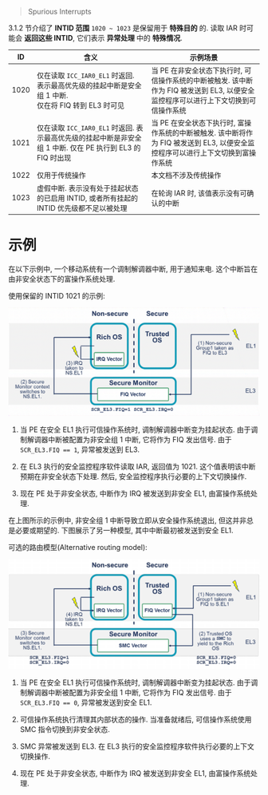 
> Spurious Interrupts

3.1.2 节介绍了 **INTID 范围** `1020 ~ 1023` 是保留用于 **特殊目的** 的. 读取 IAR 时可能会 **返回这些 INTID**, 它们表示 **异常处理** 中的 **特殊情况**.

|ID | 含义 | 示例场景 |
|--|--|--|
|1020 | 仅在读取 `ICC_IAR0_EL1` 时返回.<br> 表示最高优先级的挂起中断是安全组 1 中断.<br > 仅在将 FIQ 转到 EL3 时可见 | 当 PE 在非安全状态下执行时, 可信操作系统的中断被触发. 该中断作为 FIQ 被发送到 EL3, 以便安全监控程序可以进行上下文切换到可信操作系统 |
|1021 | 仅在读取 `ICC_IAR0_EL1` 时返回. 表示最高优先级的挂起中断是非安全组 1 中断. 仅在 PE 执行到 EL3 的 FIQ 时出现 | 当 PE 在安全状态下执行时, 富操作系统的中断被触发. 该中断将作为 FIQ 被发送到 EL3, 以便安全监控程序可以进行上下文切换到富操作系统 |
|1022 | 仅用于传统操作 | 本文档不涉及传统操作 |
|1023 | 虚假中断. 表示没有处于挂起状态的已启用 INTID, 或者所有挂起的 INTID 优先级都不足以被处理 | 在轮询 IAR 时, 该值表示没有可确认的中断 |

# 示例

在以下示例中, 一个移动系统有一个调制解调器中断, 用于通知来电. 这个中断旨在由非安全状态下的富操作系统处理.

使用保留的 INTID 1021 的示例:

<div align='center'>
<img src="./images/2025-02-24-20-53-41.png"/>
</div>

1) 当 PE 在安全 EL1 执行可信操作系统时, 调制解调器中断变为挂起状态. 由于调制解调器中断被配置为非安全组 1 中断, 它将作为 FIQ 发出信号. 由于 `SCR_EL3.FIQ == 1`, 异常被发送到 EL3.

2) 在 EL3 执行的安全监控程序软件读取 IAR, 返回值为 1021. 这个值表明该中断预期在非安全状态下处理. 然后, 安全监控程序执行必要的上下文切换操作.

3) 现在 PE 处于非安全状态, 中断作为 IRQ 被发送到非安全 EL1, 由富操作系统处理.

在上图所示的示例中, 非安全组 1 中断导致立即从安全操作系统退出, 但这并非总是必要或期望的. 下图展示了另一种模型, 其中中断最初被发送到安全 EL1.

可选的路由模型(Alternative routing model):

<div align='center'>
<img src="./images/2025-02-24-20-54-45.png"/>
</div>

1) 当 PE 在安全 EL1 执行可信操作系统时, 调制解调器中断变为挂起状态. 由于调制解调器中断被配置为非安全组 1 中断, 它将作为 FIQ 发出信号. 由于 `SCR_EL3.FIQ == 0`, 异常被发送到安全 EL1.

2) 可信操作系统执行清理其内部状态的操作. 当准备就绪后, 可信操作系统使用 SMC 指令切换到非安全状态.

3) SMC 异常被发送到 EL3. 在 EL3 执行的安全监控程序软件执行必要的上下文切换操作.

4) 现在 PE 处于非安全状态, 中断作为 IRQ 被发送到非安全 EL1, 由富操作系统处理.

